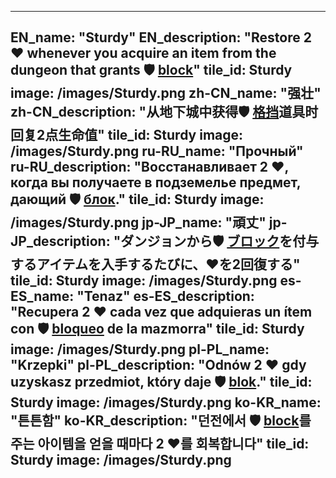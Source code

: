 ---

EN_name: "Sturdy"
EN_description: "Restore 2 ❤️ whenever you acquire an item from the dungeon that grants 🛡️️ <u>block</u>"
tile_id: Sturdy
image: /images/Sturdy.png
zh-CN_name: "强壮"
zh-CN_description: "从地下城中获得🛡️️ <u>格挡</u>道具时回复2点生命值"
tile_id: Sturdy
image: /images/Sturdy.png
ru-RU_name: "Прочный"
ru-RU_description: "Восстанавливает 2 ❤️, когда вы получаете в подземелье предмет, дающий 🛡️️ <u>блок</u>."
tile_id: Sturdy
image: /images/Sturdy.png
jp-JP_name: "頑丈"
jp-JP_description: "ダンジョンから🛡️️ <u>ブロック</u>を付与するアイテムを入手するたびに、❤️を2回復する"
tile_id: Sturdy
image: /images/Sturdy.png
es-ES_name: "Tenaz"
es-ES_description: "Recupera 2 ❤️ cada vez que adquieras un ítem con 🛡️️ <u>bloqueo</u> de la mazmorra"
tile_id: Sturdy
image: /images/Sturdy.png
pl-PL_name: "Krzepki"
pl-PL_description: "Odnów 2 ❤️ gdy uzyskasz przedmiot, który daje 🛡️️ <u>blok</u>."
tile_id: Sturdy
image: /images/Sturdy.png
ko-KR_name: "튼튼함"
ko-KR_description: "던전에서 🛡️️ <u>block</u>를 주는 아이템을 얻을 때마다 2 ❤️를 회복합니다"
tile_id: Sturdy
image: /images/Sturdy.png
---